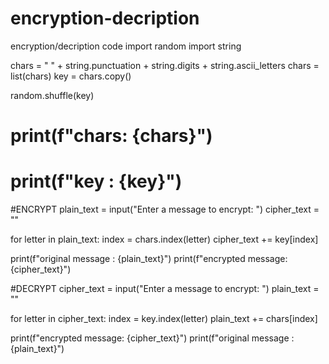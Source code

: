 # encryption-decription
encryption/decription code
import random
import string

chars = " " + string.punctuation + string.digits + string.ascii_letters
chars = list(chars)
key = chars.copy()

random.shuffle(key)

# print(f"chars: {chars}")
# print(f"key  : {key}")

#ENCRYPT
plain_text = input("Enter a message to encrypt: ")
cipher_text = ""

for letter in plain_text:
    index = chars.index(letter)
    cipher_text += key[index]

print(f"original message : {plain_text}")
print(f"encrypted message: {cipher_text}")

#DECRYPT
cipher_text = input("Enter a message to encrypt: ")
plain_text = ""

for letter in cipher_text:
    index = key.index(letter)
    plain_text += chars[index]

print(f"encrypted message: {cipher_text}")
print(f"original message : {plain_text}")
